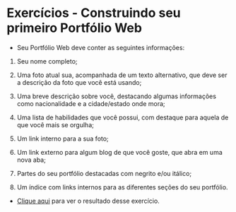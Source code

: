 # Exercícios - Construindo seu primeiro Portfólio Web


* Seu Portfólio Web deve conter as seguintes informações:

1. Seu nome completo;

2. Uma foto atual sua, acompanhada de um texto alternativo, que deve ser a descrição da foto que você está usando;

3. Uma breve descrição sobre você, destacando algumas informações como nacionalidade e a cidade/estado onde mora;

4. Uma lista de habilidades que você possui, com destaque para aquela de que você mais se orgulha;

5. Um link interno para a sua foto;

6. Um link externo para algum blog de que você goste, que abra em uma nova aba;

7. Partes do seu portfólio destacadas com negrito e/ou itálico;

8. Um índice com links internos para as diferentes seções do seu portfólio.

* [Clique aqui](https://paulodelpra.github.io/paulodelpra/) para ver o resultado desse exercício.